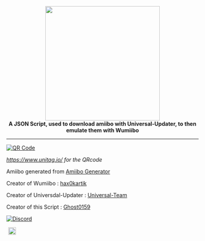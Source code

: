 <p align="center">
	<img src="https://github.com/Ghost0159/AmiiGhost/raw/main/amiibo.jpg" height="300px"><br>
	<b>A JSON Script, used to download amiibo with Universal-Updater, to then emulate them with Wumiibo</b><br>
</p>

___________________________

<a href='https://www.unitag.io/qrcode'><img src='https://www.unitag.io/qreator/generate?crs=Ppv8rOENN3V1lAwTz82zPpEYgrTpeQPpAxSJGcmyf1yS40m%252F8TYex%252BClEuWu4lenvXZtoPs%252F%252BUrLXgu0YhszNgP%252BKdjyjPlmstXQT%252FaVrtPKhQyftmIdGYv13ikDwALrMbZP22mR79KHkzbFuKXEpiL8j20cuH2aGWOj2IjvLpcUzuo31AnGGGBeZdrGyuu6Mb1zDGpyywrS%252B5yeqbhCDigAuL7PECs597XKzyIbz41yo6wGnYJwHG%252BaQgdw2DJH9g1Bh%252F3dHTWVVc17NtPFbXz79RXRdTlgrdisXCJuX%252F%252F76E5ukFzY4J4LD05f9jMFe3OGUzARnhdvdt5pBZqK8w%253D%253D&crd=fhOysE0g3Bah%252BuqXA7NPQ87MoHrnzb%252BauJLKoOEbJsqxCopaDv7oOs4Es%252BUJRdaspJYvz7La6SoRd7ONtCZj5A%253D%253D' alt='QR Code'/></a>

*https://www.unitag.io/ for the QRcode*

Amiibo generated from [Amiibo Generator](https://hax0kartik.github.io/amiibo-generator/)

Creator of Wumiibo : [hax0kartik](https://github.com/hax0kartik)

Creator of Universdal-Updater : [Universal-Team](https://github.com/Universal-Team)

Creator of this Script : [Ghost0159](https://github.com/Ghost0159)

[![Discord](https://discordapp.com/api/guilds/633965704424718336/widget.png?style=banner3&time)](https://discord.gg/9Rqvh9F)

<a href="https://github.com/Ghost0159" style="padding-left: 5px; padding-right: 5px;"><img src="https://img.shields.io/badge/&copy;Ghost0159-blue.svg" height="20"></a>
